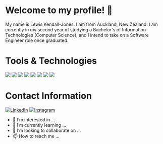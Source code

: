 # Welcome to my profile! 👋
My name is Lewis Kendall-Jones. I am from Auckland, New Zealand. I am currently in my second year of studying a 
Bachelor's of Information Technologies (Computer Science), and I intend to take on a Software Engineer role once graduated.
# Tools & Technologies
![](https://img.shields.io/badge/Language-C-blue)
![](https://img.shields.io/badge/Languages-C++-blue)
![](https://img.shields.io/badge/Languages-Python-green)
![](https://img.shields.io/badge/Languages-HTML-red)
![](https://img.shields.io/badge/Languages-JS-red)
![](https://img.shields.io/badge/Languages-CSS-red)
![](https://img.shields.io/badge/Languages-SQL-red)
![](https://img.shields.io/badge/Tools-MySQL-red)
# Contact Information
[![LinkedIn][1.1]][1] 
[![Instagram][1.2]][2] 

[1.1]: https://raw.githubusercontent.com/MartinHeinz/MartinHeinz/master/linkedin-3-16.png
[1.2]: https://github.com/yushi1007/yushi1007/tree/main/images/instagram.png
[1]: https://www.linkedin.com/in/lewiskendalljones/
[2]: https://www.instagram.com/lewis.kj

- 👀 I’m interested in ...
- 🌱 I’m currently learning ...
- 💞️ I’m looking to collaborate on ...
- 📫 How to reach me ...

<!---
lewisKendall-Jones/lewisKendall-Jones is a ✨ special ✨ repository because its `README.md` (this file) appears on your GitHub profile.
You can click the Preview link to take a look at your changes.
--->

